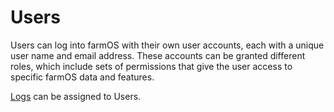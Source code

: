 # Users

Users can log into farmOS with their own user accounts, each with a unique
user name and email address. These accounts can be granted different roles,
which include sets of permissions that give the user access to specific farmOS
data and features.

[Logs](/model/type/log) can be assigned to Users.
